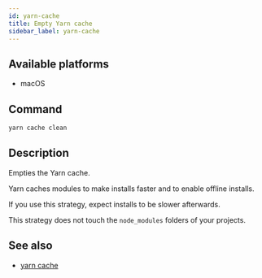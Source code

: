 ```yaml
---
id: yarn-cache
title: Empty Yarn cache
sidebar_label: yarn-cache
---
```


## Available platforms

- macOS

## Command

```sh
yarn cache clean
```

## Description

Empties the Yarn cache.

Yarn caches modules to make installs faster and to enable offline installs.

If you use this strategy, expect installs to be slower afterwards.

This strategy does not touch the `node_modules` folders of your projects.

## See also

- [yarn cache](https://yarnpkg.com/lang/en/docs/cli/cache/)
